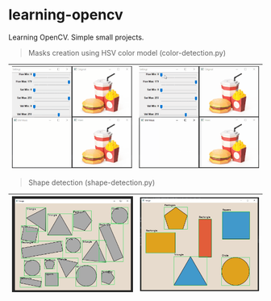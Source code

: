 # learning-opencv
Learning OpenCV. Simple small projects.

>Masks creation using HSV color model (color-detection.py)

![](https://github.com/KovalevCG/learning-opencv/blob/main/gifs/Mask_V1_01.gif)|![](https://github.com/KovalevCG/learning-opencv/blob/main/gifs/Mask_V2_01.gif)
-|-
>Shape detection (shape-detection.py)

![](https://github.com/KovalevCG/learning-opencv/blob/main/gifs/shape_detection_01.jpg)|![](https://github.com/KovalevCG/learning-opencv/blob/main/gifs/shape_detection_02.jpg)
-|-

